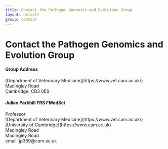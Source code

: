 ```yaml
---
title: Contact the Pathogen Genomics and Evolution Group
layout: default
group: contact
---
```


# Contact the Pathogen Genomics and Evolution Group

<div class="row">

<div class="col-md-4">

  <h4>Group Address </h4>
  [Department of Veterinary Medicine](https://www.vet.cam.ac.uk/)<br>
  Madingley Road<br>
  Cambridge, CB3 0ES<br>

</div>

<div class="col-md-4">

  <h4>Julian Parkhill FRS FMedSci</h4>
  Professor<br>
  [Department of Veterinary Medicine](https://www.vet.cam.ac.uk/)<br>
  [University of Cambridge](https://www.cam.ac.uk)<br>
  Madingley Road<br>
  Madingley Road<br>
  email: jp369@cam.ac.uk <br>
  
</div>
